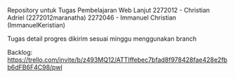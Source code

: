 Repository untuk Tugas Pembelajaran Web Lanjut
2272012 - Christian Adriel (2272012maranatha)
2272046 - Immanuel Christian (ImmanuelKeristian)

Tugas detail progres dikirim sesuai minggu menggunakan branch

Backlog:
https://trello.com/invite/b/z493MQ12/ATTIffebec7bfad8f978428fae428e2fbb6dFB6F4C98/pwl
